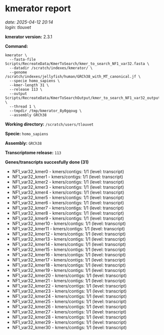 # kmerator report
*date: 2025-04-12 20:14*  
*login: tlouvet*

**kmerator version:** 2.3.1

**Command:**

```
kmerator \
  --fasta-file Scripts/RecreateData/KmerToSearch/kmer_to_search_NF1_var32.fasta \
  --datadir /scratch/indexes/kmerator/ \
  --genome /scratch/indexes/jellyfish/human/GRCh38_with_MT_canonical.jf \
  --specie homo_sapiens \
  --kmer-length 31 \
  --release 113 \
  --output Scripts/RecreateData/KmerToSearchOutput/kmer_to_search_NF1_var32_output \
  --thread 1 \
  --tmpdir /tmp/kmerator_8y0gqoug \
  --assembly GRCh38
```

**Working directory:** `/scratch/users/tlouvet`

**Specie:** `homo_sapiens`

**Assembly:** `GRCh38`

**Transcriptome release:** `113`

**Genes/transcripts succesfully done (31)**

- NF1_var32_kmer0 - kmers/contigs: 1/1 (level: transcript)
- NF1_var32_kmer1 - kmers/contigs: 1/1 (level: transcript)
- NF1_var32_kmer2 - kmers/contigs: 1/1 (level: transcript)
- NF1_var32_kmer3 - kmers/contigs: 1/1 (level: transcript)
- NF1_var32_kmer4 - kmers/contigs: 1/1 (level: transcript)
- NF1_var32_kmer5 - kmers/contigs: 1/1 (level: transcript)
- NF1_var32_kmer6 - kmers/contigs: 1/1 (level: transcript)
- NF1_var32_kmer7 - kmers/contigs: 1/1 (level: transcript)
- NF1_var32_kmer8 - kmers/contigs: 1/1 (level: transcript)
- NF1_var32_kmer9 - kmers/contigs: 1/1 (level: transcript)
- NF1_var32_kmer10 - kmers/contigs: 1/1 (level: transcript)
- NF1_var32_kmer11 - kmers/contigs: 1/1 (level: transcript)
- NF1_var32_kmer12 - kmers/contigs: 1/1 (level: transcript)
- NF1_var32_kmer13 - kmers/contigs: 1/1 (level: transcript)
- NF1_var32_kmer14 - kmers/contigs: 1/1 (level: transcript)
- NF1_var32_kmer15 - kmers/contigs: 1/1 (level: transcript)
- NF1_var32_kmer16 - kmers/contigs: 1/1 (level: transcript)
- NF1_var32_kmer17 - kmers/contigs: 1/1 (level: transcript)
- NF1_var32_kmer18 - kmers/contigs: 1/1 (level: transcript)
- NF1_var32_kmer19 - kmers/contigs: 1/1 (level: transcript)
- NF1_var32_kmer20 - kmers/contigs: 1/1 (level: transcript)
- NF1_var32_kmer21 - kmers/contigs: 1/1 (level: transcript)
- NF1_var32_kmer22 - kmers/contigs: 1/1 (level: transcript)
- NF1_var32_kmer23 - kmers/contigs: 1/1 (level: transcript)
- NF1_var32_kmer24 - kmers/contigs: 1/1 (level: transcript)
- NF1_var32_kmer25 - kmers/contigs: 1/1 (level: transcript)
- NF1_var32_kmer26 - kmers/contigs: 1/1 (level: transcript)
- NF1_var32_kmer27 - kmers/contigs: 1/1 (level: transcript)
- NF1_var32_kmer28 - kmers/contigs: 1/1 (level: transcript)
- NF1_var32_kmer29 - kmers/contigs: 1/1 (level: transcript)
- NF1_var32_kmer30 - kmers/contigs: 1/1 (level: transcript)
